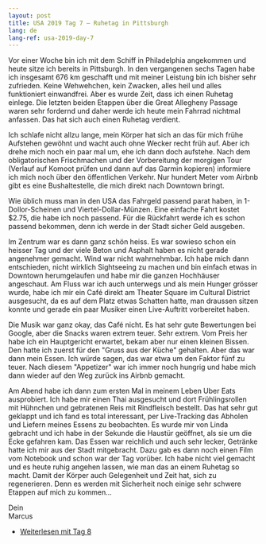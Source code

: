 ```yaml
---
layout: post
title: USA 2019 Tag 7 — Ruhetag in Pittsburgh
lang: de
lang-ref: usa-2019-day-7
---
```


Vor einer Woche bin ich mit dem Schiff in Philadelphia angekommen und heute sitze ich bereits in Pittsburgh. In den vergangenen sechs Tagen habe ich insgesamt 676 km geschafft und mit meiner Leistung bin ich bisher sehr zufrieden. Keine Wehwehchen, kein Zwacken, alles heil und alles funktioniert einwandfrei. Aber es wurde Zeit, dass ich einen Ruhetag einlege. Die letzten beiden Etappen über die Great Allegheny Passage waren sehr fordernd und daher werde ich heute mein Fahrrad nichtmal anfassen. Das hat sich auch einen Ruhetag verdient.

Ich schlafe nicht allzu lange, mein Körper hat sich an das für mich frühe Aufstehen gewöhnt und wacht auch ohne Wecker recht früh auf. Aber ich drehe mich noch ein paar mal um, ehe ich dann doch aufstehe. Nach dem obligatorischen Frischmachen und der Vorbereitung der morgigen Tour (Verlauf auf Komoot prüfen und dann auf das Garmin kopieren) informiere ich mich noch über den öffentlichen Verkehr. Nur hundert Meter vom Airbnb gibt es eine Bushaltestelle, die mich direkt nach Downtown bringt.

Wie üblich muss man in den USA das Fahrgeld passend parat haben, in 1-Dollor-Scheinen und Viertel-Dollar-Münzen. Eine einfache Fahrt kostet $2.75, die habe ich noch passend. Für die Rückfahrt werde ich es schon passend bekommen, denn ich werde in der Stadt sicher Geld ausgeben.

Im Zentrum war es dann ganz schön heiss. Es war sowieso schon ein heisser Tag und der viele Beton und Asphalt haben es nicht gerade angenehmer gemacht. Wind war nicht wahrnehmbar. Ich habe mich dann entschieden, nicht wirklich Sightseeing zu machen und bin einfach etwas in Downtown herumgelaufen und habe mir die ganzen Hochhäuser angeschaut. Am Fluss war ich auch unterwegs und als mein Hunger grösser wurde, habe ich mir ein Café direkt am Theater Square im Cultural District ausgesucht, da es auf dem Platz etwas Schatten hatte, man draussen sitzen konnte und gerade ein paar Musiker einen Live-Auftritt vorbereitet haben.

Die Musik war ganz okay, das Café nicht. Es hat sehr gute Bewertungen bei Google, aber die Snacks waren extrem teuer. Sehr extrem. Vom Preis her habe ich ein Hauptgericht erwartet, bekam aber nur einen kleinen Bissen. Den hatte ich zuerst für den "Gruss aus der Küche" gehalten. Aber das war dann mein Essen. Ich würde sagen, das war etwa um den Faktor fünf zu teuer. Nach diesem "Appetizer" war ich immer noch hungrig und habe mich dann wieder auf den Weg zurück ins Airbnb gemacht.

Am Abend habe ich dann zum ersten Mal in meinem Leben Uber Eats ausprobiert. Ich habe mir einen Thai ausgesucht und dort Frühlingsrollen mit Hühnchen und gebratenen Reis mit Rindfleisch bestellt. Das hat sehr gut geklappt und ich fand es total interessant, per Live-Tracking das Abholen und Liefern meines Essens zu beobachten. Es wurde mir von Linda gebracht und ich habe in der Sekunde die Haustür geöffnet, als sie um die Ecke gefahren kam. Das Essen war reichlich und auch sehr lecker, Getränke hatte ich mir aus der Stadt mitgebracht. Dazu gab es dann noch einen Film vom Notebook und schon war der Tag vorüber. Ich habe nicht viel gemacht und es heute ruhig angehen lassen, wie man das an einem Ruhetag so macht. Damit der Körper auch Gelegenheit und Zeit hat, sich zu regenerieren. Denn es werden mit Sicherheit noch einige sehr schwere Etappen auf mich zu kommen...

Dein  
Marcus

- [Weiterlesen mit Tag 8](/de/2019/08/21/USA-2019-Tag-8/)
